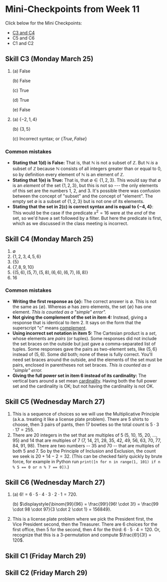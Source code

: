 # Mini-Checkpoints from Week 11

Click below for the Mini Checkpoints: 
- [C3 and C4](https://docs.google.com/document/d/1os1cKeSy091qydib4d9XhU5zBFOBXThsTKnPfZrzl-Q/edit?usp=sharing)
- C5 and C6
- C1 and C2

## Skill C3 (Monday March 25)

1. (a) False

   (b) False

   (c) True

   (d) True

   (e) False 

2. (a) $\lbrace -2, 1, 4 \rbrace$

   (b) $\lbrace 3,5 \rbrace$

   (c) Incorrect syntax; or $\lbrace True, False \rbrace$

### Common mistakes

- **Stating that 1(d) is False:** That is, that $\mathbb{N}$ is not a subset of $\mathbb{Z}$. But $\mathbb{N}$ *is* a subset of $\mathbb{Z}$ because $\mathbb{N}$ consists of all integers greater than or equal to $0$, so by definition every element of $\mathbb{N}$ is an element of $\mathbb{Z}$. 
- **Stating that 1(e) is True:** That is, that $\emptyset \in \lbrace 1,2,3 \rbrace$. This would say that $\emptyset$ is an *element* of the set $\lbrace 1,2,3 \rbrace$, but this is not so --- the only elements of this set are the numbers 1, 2, and 3. It's possible there was confusion between the concept of "subset" and the concept of "element". The empty set $\emptyset$ is a subset of $\lbrace 1,2,3 \rbrace$ but is not one of its elements. 
- **Stating that the set in 2(c) is correct syntax and is equal to $\lbrace -4, 4 \rbrace$**: This would be the case if the predicate $x^2 = 16$ were at the *end* of the set, so we'd have a set followed by a filter. But here the predicate is first, which as we discussed in the class meeting is incorrect. 


## Skill C4 (Monday March 25)

1. $\emptyset$
2. $\lbrace 1,2,3,4,5,6 \rbrace$
3. $\lbrace 5 \rbrace$
4. $\lbrace 7,8,9,10 \rbrace$ 
5. $\lbrace (5,6), (5,7), (5,8), (6,6), (6,7), (6,8) \rbrace$
6. 16 

### Common mistakes

- **Writing the first response as $\lbrace \emptyset \rbrace$:** The correct answer is $\emptyset$. This is not the same as $\lbrace \emptyset \rbrace$. Whereas $\emptyset$ has zero elements, the set $\lbrace \emptyset \rbrace$ has one element. *This is counted as a "simple" error".* 
- **Not giving the complement of the set in item 4:** Instead, giving a response that is identical to item 2. It says on the form that the superscript "c" means [complement](https://publish.obsidian.md/mth225/Sets+and+Functions/Complement). 
- **Using incorrect set notation in item 5:** The Cartesian product is a *set*, whose elements are *pairs* (or tuples). Some responses did not include the set braces on the outside but just gave a comma-separated list of tuples. Some responses gave the pairs as two-element sets, like $\lbrace 5, 6 \rbrace$ instead of $(5,6)$. Some did both; none of these is fully correct. You'll need set braces around the outside, and the elements of the set must be pairs, enclosed in parentheses not set braces. *This is counted as a "simple" error.*
- **Giving the full power set in item 6 instead of its cardinality:** The vertical bars around a set mean [cardinality](https://publish.obsidian.md/mth225/Sets+and+Functions/Cardinality). Having both the full power set and the cardinality is OK; but not having the cardinality is not OK. 


## Skill C5 (Wednesday March 27)

1. This is a sequence of choices so we will use the Multiplicative Principle (a.k.a. treating it like a license plate problem). There are 5 shirts to choose, then 3 pairs of pants, then 17 bowties so the total count is $5 \cdot 3 \cdot 17 = 255$. 
2. There are 20 integers in the set that are multiples of 5 (5, 10, 15, 20, ..., 95) and 14 that are multiples of 7 (7, 14, 21, 28, 35, 42, 49, 56, 63, 70, 77, 84, 91, 98). There are two numbers -- 35 and 70 -- that are multiples of both 5 and 7. So by the Principle of Inclusion and Exclusion, the count we seek is $20 + 14 - 2 = 32$. (This can be checked fairly quickly by brute force, for example in Python run `print([n for n in range(1, 101) if n % 5 == 0 or n % 7 == 0])`.)

## Skill C6 (Wednesday March 27)

1. (a) $6! = 6 \cdot 5 \cdot 4 \cdot 3 \cdot 2 \cdot 1 = 720$. 

   (b) $\displaystyle{\binom{99}{96} = \frac{99!}{96! \cdot 3!} = \frac{99 \cdot 98 \cdot 97}{3 \cdot 2 \cdot 1} = 156849}. 

2. This is a license plate problem where we pick the President first, the Vice President second, then the Treasurer. There are 6 choices for the first office, then 5 for the second, then 4 for the third: $6 \cdot 5 \cdot 4 = 120$. Or, recognize that this is a $3$-permutation and compute $\frac{6!}{3!} = 120$. 

## Skill C1 (Friday March 29)

## Skill C2 (Friday March 29)